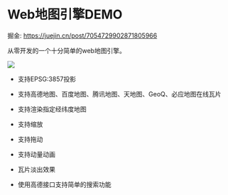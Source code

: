 # Web地图引擎DEMO

掘金: https://juejin.cn/post/7054729902871805966 

从零开发的一个十分简单的web地图引擎。

![](./public/Snipaste.jpg)

- 支持EPSG:3857投影

- 支持高德地图、百度地图、腾讯地图、天地图、GeoQ、必应地图在线瓦片

- 支持渲染指定经纬度地图

- 支持缩放

- 支持拖动

- 支持动量动画

- 瓦片淡出效果

- 使用高德接口支持简单的搜索功能